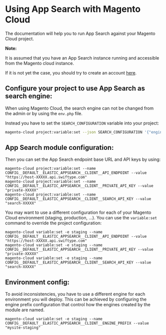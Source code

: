 # Using App Search with Magento Cloud

The documentation will help you to run App Search against your Magento Cloud project.

**Note:**

It is assumed that you have an App Search instance running and accessible from the Magento cloud instance.

If it is not yet the case, you should try to create an account [here](https://app.swiftype.com/signup).

## Configure your project to use App Search as search engine:

When using Magento Cloud, the search engine can not be changed from the admin or by using the `env.php` file.

Instead you have to set the `SEARCH_CONFIGURATION` variable into your project:

```bash
magento-cloud project:variable:set --json SEARCH_CONFIGURATION '{"engine":"elastic_appsearch"}'
```

## App Search module configuration:

Then you can set the App Search endpoint base URL and API keys by using:

```
magento-cloud project:variable:set --name CONFIG__DEFAULT__ELASTIC_APPSEARCH__CLIENT__API_ENDPOINT --value "https://host-XXXXX.api.swiftype.com"
magento-cloud project:variable:set --name CONFIG__DEFAULT__ELASTIC_APPSEARCH__CLIENT__PRIVATE_API_KEY --value "private-XXXXX"
magento-cloud project:variable:set --name CONFIG__DEFAULT__ELASTIC_APPSEARCH__CLIENT__SEARCH_API_KEY --value "search-XXXXX"
```

You may want to use a different configuration for each of your Magento Cloud environment (staging, production, ...). You can use the `variable:set` command to override the project configuration:

```
magento-cloud variable:set -e staging --name CONFIG__DEFAULT__ELASTIC_APPSEARCH__CLIENT__API_ENDPOINT --value "https://host-XXXXX.api.swiftype.com"
magento-cloud variable:set -e staging --name CONFIG__DEFAULT__ELASTIC_APPSEARCH__CLIENT__PRIVATE_API_KEY --value "private-XXXXX"
magento-cloud variable:set -e staging --name CONFIG__DEFAULT__ELASTIC_APPSEARCH__CLIENT__SEARCH_API_KEY --value "search-XXXXX"
```

## Environment config:

To avoid inconsistencies, you have to use a different engine for each environment you will deploy.
This can be achieved by configuring the engine prefix configuration that control how the engines created by the module are named.

```
magento-cloud variable:set -e staging --name CONFIG__DEFAULT__ELASTIC_APPSEARCH__CLIENT__ENGINE_PREFIX --value "mysite-staging"
```
